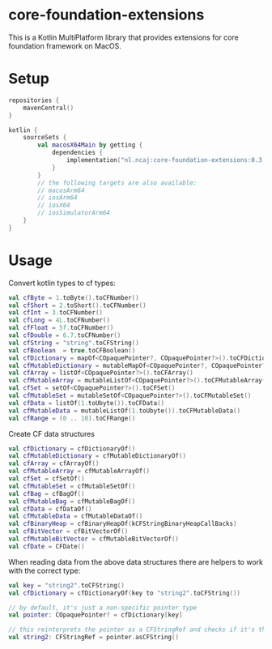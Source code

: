 # core-foundation-extensions

This is a Kotlin MultiPlatform library that provides extensions for core foundation framework on MacOS.

# Setup

```kotlin
repositories {
    mavenCentral()
}

kotlin {
    sourceSets {
        val macosX64Main by getting {
            dependencies {
                implementation("nl.ncaj:core-foundation-extensions:0.3.1")
            }
        }
        // the following targets are also available:
        // macosArm64
        // iosArm64
        // iosX64
        // iosSimulatorArm64
    }
}

```

# Usage

Convert kotlin types to cf types: 
```kotlin
val cfByte = 1.toByte().toCFNumber()
val cfShort = 2.toShort().toCFNumber()
val cfInt = 3.toCFNumber()
val cfLong = 4L.toCFNumber()
val cfFloat = 5f.toCFNumber()
val cfDouble = 6.7.toCFNumber()
val cfString = "string".toCFString()
val cfBoolean  = true.toCFBoolean()
val cfDictionary = mapOf<COpaquePointer?, COpaquePointer?>().toCFDictionary()
val cfMutableDictionary = mutableMapOf<COpaquePointer?, COpaquePointer?>().toCFMutableDictionary()
val cfArray = listOf<COpaquePointer?>().toCFArray()
val cfMutableArray = mutableListOf<COpaquePointer?>().toCFMutableArray()
val cfSet = setOf<COpaquePointer?>().toCFSet()
val cfMutableSet = mutableSetOf<COpaquePointer?>().toCFMutableSet()
val cfData = listOf(1.toUbyte()).toCFData()
val cfMutableData = mutableListOf(1.toUbyte()).toCFMutableData()
val cfRange = (0 .. 10).toCFRange()
```

Create CF data structures
```kotlin
val cfDictionary = cfDictionaryOf()
val cfMutableDictionary = cfMutableDictionaryOf()
val cfArray = cfArrayOf()
val cfMutableArray = cfMutableArrayOf()
val cfSet = cfSetOf()
val cfMutableSet = cfMutableSetOf()
val cfBag = cfBagOf()
val cfMutableBag = cfMutableBagOf()
val cfData = cfDataOf()
val cfMutableData = cfMutableDataOf()
val cfBinaryHeap = cfBinaryHeapOf(kCFStringBinaryHeapCallBacks)
val cfBitVector = cfBitVectorOf()
val cfMutableBitVector = cfMutableBitVectorOf()
val cfDate = CFDate()
```

When reading data from the above data structures there are helpers to work with the correct type:

```kotlin
val key = "string2".toCFString()
val cfDictionary = cfDictionaryOf(key to "string2".toCFString())

// by default, it's just a non-specific pointer type
val pointer: COpaquePointer? = cfDictionary[key]

// this reinterprets the pointer as a CFStringRef and checks if it's the actual correct type
val string2: CFStringRef = pointer.asCFString()
```